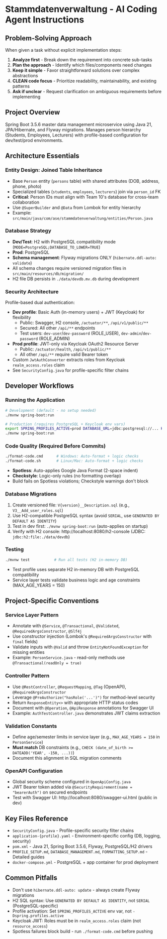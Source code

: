 # Stammdatenverwaltung - AI Coding Agent Instructions

## Problem-Solving Approach

When given a task without explicit implementation steps:
1. **Analyze first** - Break down the requirement into concrete sub-tasks
2. **Plan the approach** - Identify which files/components need changes
3. **Keep it simple** - Favor straightforward solutions over complex abstractions
4. **CLEAN code focus** - Prioritize readability, maintainability, and existing patterns
5. **Ask if unclear** - Request clarification on ambiguous requirements before implementing

## Project Overview
Spring Boot 3.5.6 master data management microservice using Java 21, JPA/Hibernate, and Flyway migrations. Manages person hierarchy (Students, Employees, Lecturers) with profile-based configuration for dev/test/prod environments.

## Architecture Essentials

### Entity Design: Joined Table Inheritance
- Base `Person` entity (`persons` table) with shared attributes (DOB, address, phone, photo)
- Specialized tables (`students`, `employees`, `lecturers`) join via `person_id` FK
- **Critical**: Person IDs must align with Team 10's database for cross-team collaboration
- Use `@SuperBuilder` and `@Data` from Lombok for entity hierarchy
- Example: `src/main/java/com/ase/stammdatenverwaltung/entities/Person.java`

### Database Strategy
- **Dev/Test**: H2 with PostgreSQL compatibility mode (`MODE=PostgreSQL;DATABASE_TO_LOWER=TRUE`)
- **Prod**: PostgreSQL
- **Schema management**: Flyway migrations ONLY (`hibernate.ddl-auto: validate`)
- All schema changes require versioned migration files in `src/main/resources/db/migration/`
- H2 file DB persists in `./data/devdb.mv.db` during development

### Security Architecture
Profile-based dual authentication:
- **Dev profile**: Basic Auth (in-memory users) + JWT (Keycloak) for flexibility
  - Public: Swagger, H2 console, `/actuator/**`, `/api/v1/public/**`
  - Secured: All other `/api/**` endpoints
  - Test users: `dev-user`/`dev-password` (ROLE_USER), `dev-admin`/`dev-password` (ROLE_ADMIN)
- **Prod profile**: JWT-only via Keycloak OAuth2 Resource Server
  - Public: `/actuator/health`, `/api/v1/public/**`
  - All other `/api/**` require valid Bearer token
- Custom `JwtAuthConverter` extracts roles from Keycloak `realm_access.roles` claim
- See `SecurityConfig.java` for profile-specific filter chains

## Developer Workflows

### Running the Application
```bash
# Development (default - no setup needed)
./mvnw spring-boot:run

# Production (requires PostgreSQL + Keycloak env vars)
export SPRING_PROFILES_ACTIVE=prod DATABASE_URL=jdbc:postgresql://... KEYCLOAK_ISSUER_URI=...
./mvnw spring-boot:run
```

### Code Quality (Required Before Commits)
```bash
./format-code.cmd      # Windows: Auto-format + logic checks
./format-code.sh       # Linux/Mac: Auto-format + logic checks
```
- **Spotless**: Auto-applies Google Java Format (2-space indent)
- **Checkstyle**: Logic-only rules (no formatting overlap)
- Build fails on Spotless violations; Checkstyle warnings don't block

### Database Migrations
1. Create versioned file: `V{version}__Description.sql` (e.g., `V3__Add_user_roles.sql`)
2. Use H2-compatible PostgreSQL syntax (avoid `SERIAL`, use `GENERATED BY DEFAULT AS IDENTITY`)
3. Test in dev first: `./mvnw spring-boot:run` (auto-applies on startup)
4. Verify with H2 console: http://localhost:8080/h2-console (JDBC: `jdbc:h2:file:./data/devdb`)

### Testing
```bash
./mvnw test           # Run all tests (H2 in-memory DB)
```
- Test profile uses separate H2 in-memory DB with PostgreSQL compatibility
- Service layer tests validate business logic and age constraints (MAX_AGE_YEARS = 150)

## Project-Specific Conventions

### Service Layer Pattern
- Annotate with `@Service`, `@Transactional`, `@Validated`, `@RequiredArgsConstructor`, `@Slf4j`
- Use constructor injection (Lombok's `@RequiredArgsConstructor` with `final` fields)
- Validate inputs with `@Valid` and throw `EntityNotFoundException` for missing entities
- Example: `PersonService.java` - read-only methods use `@Transactional(readOnly = true)`

### Controller Pattern
- Use `@RestController`, `@RequestMapping`, `@Tag` (OpenAPI), `@RequiredArgsConstructor`
- Leverage `@PreAuthorize("hasRole('...')")` for method-level security
- Return `ResponseEntity<>` with appropriate HTTP status codes
- Document with `@Operation`, `@ApiResponse` annotations for Swagger UI
- Example: `AuthTestController.java` demonstrates JWT claims extraction

### Validation Constants
- Define age/semester limits in service layer (e.g., `MAX_AGE_YEARS = 150` in `PersonService`)
- **Must match** DB constraints (e.g., `CHECK (date_of_birth >= DATEADD('YEAR', -150, ...))`)
- Document this alignment in SQL migration comments

### OpenAPI Configuration
- Global security scheme configured in `OpenApiConfig.java`
- JWT Bearer token added via `@SecurityRequirement(name = "bearerAuth")` on secured endpoints
- Test with Swagger UI: http://localhost:8080/swagger-ui.html (public in dev)

## Key Files Reference
- `SecurityConfig.java` - Profile-specific security filter chains
- `application-{profile}.yaml` - Environment-specific config (DB, logging, security)
- `pom.xml` - Java 21, Spring Boot 3.5.6, Flyway, PostgreSQL/H2 drivers
- `PROFILE_SETUP.md`, `DATABASE_MANAGEMENT.md`, `FORMATTING_SETUP.md` - Detailed guides
- `docker-compose.yml` - PostgreSQL + app container for prod deployment

## Common Pitfalls
- Don't use `hibernate.ddl-auto: update` - always create Flyway migrations
- H2 SQL syntax: Use `GENERATED BY DEFAULT AS IDENTITY`, not `SERIAL` (PostgreSQL-specific)
- Profile activation: Set `SPRING_PROFILES_ACTIVE` env var, not `-Dspring.profiles.active`
- Keycloak JWT: Roles must be in `realm_access.roles` claim (not `resource_access`)
- Spotless failures block build - run `./format-code.cmd` before pushing
